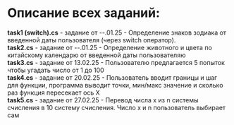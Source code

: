 # Описание всех заданий:

**task1 (switch).cs** - задание от --.01.25 - Определение знаков зодиака от введенной даты пользователя (через switch оператор).        
**task2.cs** - задание от --.01.25 - Определение животного и цвета по китайскому календарю от введенной даты пользователяю  
**task3.cs** - задание от 13.02.25 - Пользователю предлагается 5 попыток чтобы угадать число от 1 до 100  
**task4.cs** - задание от 20.02.25 - Пользователь вводит границы и шаг для функции, программа выводит точки, мин/макс значение и сколько раз функция пересекает ось Х   
**task5.cs** - задание от 27.02.25 - Перевод числа x из n системы счисления в 10 систему счисления. Число x и n пользователь выбирает сам  
